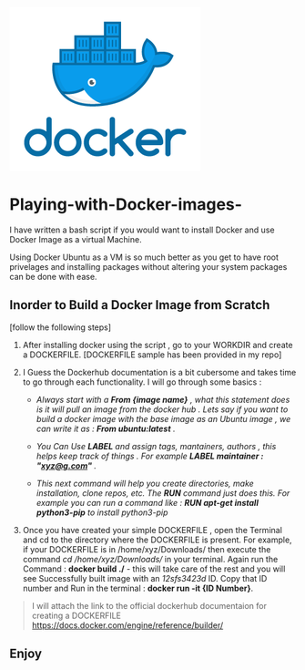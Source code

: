 ![Docker Play](/images/Logo.png)


# Playing-with-Docker-images-


I have written a bash script if you would want to install Docker and use Docker Image as a virtual Machine. 

Using Docker Ubuntu as a VM is so much better as you get to have root privelages and installing packages without altering your system packages can be done with ease.


## Inorder to Build a Docker Image from Scratch 


[follow the following steps] 
 
 
 1. After installing docker using the script , go to your WORKDIR and create a DOCKERFILE. [DOCKERFILE sample has been provided in my repo]

 
 2. I Guess the Dockerhub documentation is a bit cubersome and takes time to go through each functionality. I will go through some basics :
    
    * *Always start with a **From {image name}**  , what this statement does is it will pull an image from the docker hub . Lets say if you want to build a docker image with the base image as an Ubuntu image , we can write it as : **From ubuntu:latest** .*
    
    
    * *You Can Use **LABEL** and assign tags, mantainers, authors , this helps keep track of things . For example **LABEL maintainer : "xyz@g.com"** .*

    
    
    * *This next command will help you create directories, make installation, clone repos, etc. The **RUN** command just does this. For example you can run a command like : **RUN apt-get install python3-pip** to install python3-pip*
  
 
 3. Once you have created your simple DOCKERFILE , open the Terminal and cd to the directory where the DOCKERFILE is present. For example, if your DOCKERFILE is in /home/xyz/Downloads/ then execute the command _cd /home/xyz/Downloads/_ in your terminal. Again run the Command : **docker build ./** - this will take care of the rest and you will see Successfully built image with an _12sfs3423d_ ID. Copy that ID number and Run in the terminal : **docker run -it {ID Number}**. 




>I will attach the link to the official dockerhub documentaion for creating a DOCKERFILE 
https://docs.docker.com/engine/reference/builder/





## Enjoy

